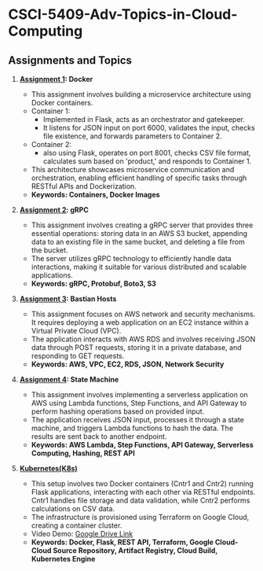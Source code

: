 # CSCI-5409-Adv-Topics-in-Cloud-Computing

## Assignments and Topics

1. **[Assignment 1](https://github.com/VikramVenkatapathi/CSCI-5409-Adv-Topics-in-Cloud-Computing/tree/main/A1): Docker**
   - This assignment involves building a microservice architecture using Docker containers.
   - Container 1:
     - Implemented in Flask, acts as an orchestrator and gatekeeper.
     - It listens for JSON input on port 6000, validates the input, checks file existence, and forwards parameters to Container 2.
   - Container 2:
     - also using Flask, operates on port 8001, checks CSV file format, calculates sum based on 'product,' and responds to Container 1.
   - This architecture showcases microservice communication and orchestration, enabling efficient handling of specific tasks through RESTful APIs and Dockerization.
   - **Keywords: Containers, Docker Images**

2. **[Assignment 2](https://github.com/VikramVenkatapathi/CSCI-5409-Adv-Topics-in-Cloud-Computing/tree/main/A2): gRPC**
   - This assignment involves creating a gRPC server that provides three essential operations: storing data in an AWS S3 bucket, appending data to an existing file in the same bucket, and deleting a file from the bucket.
   - The server utilizes gRPC technology to efficiently handle data interactions, making it suitable for various distributed and scalable applications.
   - **Keywords: gRPC, Protobuf, Boto3, S3**

3. **[Assignment 3](https://github.com/VikramVenkatapathi/CSCI-5409-Adv-Topics-in-Cloud-Computing/tree/main/A3): Bastian Hosts**
   - This assignment focuses on AWS network and security mechanisms. It requires deploying a web application on an EC2 instance within a Virtual Private Cloud (VPC).
   - The application interacts with AWS RDS and involves receiving JSON data through POST requests, storing it in a private database, and responding to GET requests.
   - **Keywords: AWS, VPC, EC2, RDS, JSON, Network Security**

4. **[Assignment 4](https://github.com/VikramVenkatapathi/CSCI-5409-Adv-Topics-in-Cloud-Computing/tree/main/A4): State Machine**
   - This assignment involves implementing a serverless application on AWS using Lambda functions, Step Functions, and API Gateway to perform hashing operations based on provided input.
   - The application receives JSON input, processes it through a state machine, and triggers Lambda functions to hash the data. The results are sent back to another endpoint.
   - **Keywords: AWS Lambda, Step Functions, API Gateway, Serverless Computing, Hashing, REST API**

5. **[Kubernetes(K8s)](https://github.com/VikramVenkatapathi/CSCI-5409-Adv-Topics-in-Cloud-Computing/tree/main/K8s)**
   - This setup involves two Docker containers (Cntr1 and Cntr2) running Flask applications, interacting with each other via RESTful endpoints. Cntr1 handles file storage and data validation, while Cntr2 performs calculations on CSV data.
   - The infrastructure is provisioned using Terraform on Google Cloud, creating a container cluster.
   - Video Demo: [Google Drive Link](https://drive.google.com/file/d/1LDFq-ROxEE98i4-fJ-DoGuslWcXubteR/view?usp=sharing)
   - **Keywords: Docker, Flask, REST API, Terraform, Google Cloud- Cloud Source Repository, Artifact Registry, Cloud Build, Kubernetes Engine**

